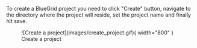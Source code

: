 To create a BlueGrid project you need to click "Create" button, navigate to the directory where the project will reside,
set the project name and finally hit save.

<figure markdown>
  ![Create a project](images/create_project.gif){ width="800" }
  <figcaption>Create a project</figcaption>
</figure>